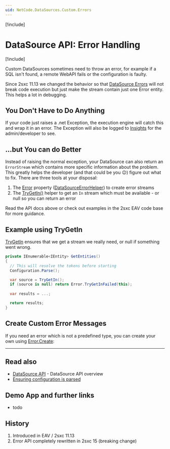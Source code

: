 ```yaml
---
uid: NetCode.DataSources.Custom.Errors
---
```


[!include[](_obsolete-docs.md)]

# DataSource API: Error Handling

[!include[](~/pages/basics/stack/_shared-float-summary.md)]
<style> .context-box-summary .datasource-custom { visibility: visible; } </style>

Custom DataSources sometimes need to throw an error, for example if a SQL isn't found, a remote WebAPI fails or the configuration is faulty.

Since 2sxc 11.13 we changed the behavior so that [DataSource Errors](xref:Basics.Query.Debug.Index) will not break code execution but just make the stream contain just one Error entity. This helps a lot in debugging.

## You Don't Have to Do Anything

If your code just raises a .net Exception, the execution engine will catch this and wrap it in an error. The Exception will also be logged to [Insights](xref:NetCode.Debug.Insights.Index) for the admin/developer to see.

## ...but You can do Better

Instead of raising the normal exception, your DataSource can also return an `ErrorStream` which contains more specific information about the problem. This greatly helps the developer (and that could be you 😉) figure out what to fix. There are three tools at your disposal:

1. The [Error](xref:ToSic.Eav.DataSource.DataSourceErrorHelper) property ([DataSourceErrorHelper](xref:ToSic.Eav.DataSource.DataSourceErrorHelper)) to create error streams
1. The [TryGetIn()](xref:ToSic.Eav.DataSource.DataSourceBase.TryGetIn*) helper to get an `In` stream which must be available - or null so you can return an error

Read the API docs above or check out examples in the 2sxc EAV code base for more guidance.


## Example using TryGetIn

[TryGetIn](xref:ToSic.Eav.DataSource.DataSourceBase.TryGetIn*) ensures that we get a stream we really need, or null if something went wrong.

```c#
private IEnumerable<IEntity> GetEntities()
{
  // This will resolve the tokens before starting
  Configuration.Parse();

  var source = TryGetIn();
  if (source is null) return Error.TryGetInFailed(this);
  
  var results = ...; 

  return results;
}
```

## Create Custom Error Messages

If you need an error which is not a predefined type, you can create your own using [Error.Create](xref:ToSic.Eav.DataSources.DataSourceErrorHelper.Create*):

---

## Read also

* [DataSource API](xref:NetCode.DataSources.Custom.Api) - DataSource API overview
* [Ensuring configuration is parsed](xref:NetCode.DataSources.Custom.ConfigurationParse)

## Demo App and further links

* todo

## History

1. Introduced in EAV / 2sxc 11.13
1. Error API completely rewritten in 2sxc 15 (breaking change)
